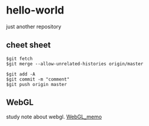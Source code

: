 # hello-world
just another repository


## cheet sheet

    $git fetch
    $git merge --allow-unrelated-histories origin/master
    
    $git add -A
    $git commit -m "comment"
    $git push origin master

## WebGL

study note about webgl. [WebGL_memo](WebGL/memo.md)
